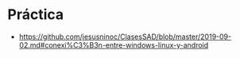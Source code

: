 # Práctica
* https://github.com/jesusninoc/ClasesSAD/blob/master/2019-09-02.md#conexi%C3%B3n-entre-windows-linux-y-android
